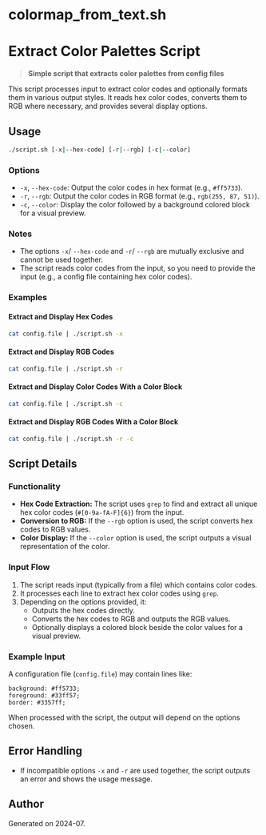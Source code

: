 # colormap_from_text.sh

# Extract Color Palettes Script

> **Simple script that extracts color palettes from config files**

This script processes input to extract color codes and optionally formats them in various output styles. It reads hex color codes, converts them to RGB where necessary, and provides several display options.

## Usage

```sh
./script.sh [-x|--hex-code] [-r|--rgb] [-c|--color]
```

### Options

- `-x`, `--hex-code`: Output the color codes in hex format (e.g., `#ff5733`).
- `-r`, `--rgb`: Output the color codes in RGB format (e.g., `rgb(255, 87, 51)`).
- `-c`, `--color`: Display the color followed by a background colored block for a visual preview.

### Notes

- The options `-x`/ `--hex-code` and `-r`/ `--rgb` are mutually exclusive and cannot be used together.
- The script reads color codes from the input, so you need to provide the input (e.g., a config file containing hex color codes).

### Examples

#### Extract and Display Hex Codes

```sh
cat config.file | ./script.sh -x
```

#### Extract and Display RGB Codes

```sh
cat config.file | ./script.sh -r
```

#### Extract and Display Color Codes With a Color Block

```sh
cat config.file | ./script.sh -c
```

#### Extract and Display RGB Codes With a Color Block

```sh
cat config.file | ./script.sh -r -c
```

## Script Details

### Functionality

- **Hex Code Extraction:** The script uses `grep` to find and extract all unique hex color codes (`#[0-9a-fA-F]{6}`) from the input.
- **Conversion to RGB:** If the `--rgb` option is used, the script converts hex codes to RGB values.
- **Color Display:** If the `--color` option is used, the script outputs a visual representation of the color.

### Input Flow

1. The script reads input (typically from a file) which contains color codes.
2. It processes each line to extract hex color codes using `grep`.
3. Depending on the options provided, it:
   - Outputs the hex codes directly.
   - Converts the hex codes to RGB and outputs the RGB values.
   - Optionally displays a colored block beside the color values for a visual preview.

### Example Input

A configuration file (`config.file`) may contain lines like:

```
background: #ff5733;
foreground: #33ff57;
border: #3357ff;
```

When processed with the script, the output will depend on the options chosen.

## Error Handling

- If incompatible options `-x` and `-r` are used together, the script outputs an error and shows the usage message.

## Author

Generated on 2024-07.